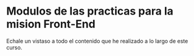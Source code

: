 # Modulos de las practicas para la mision Front-End

Echale un vistaso a todo el contenido que he realizado a lo largo de este curso.
